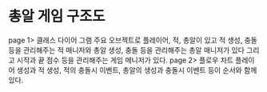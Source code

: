 # 총알 게임 구조도
page 1> 클래스 다이어 그램
주요 오브젝트로 플레이어, 적, 총알이 있고
적 생성, 충돌 등을 관리해주는 적 매니저와 총알 생성, 충돌 등을 관리해주는 총알 매니저가 있다
그리고 시작과 끝 점수 등을 관리해주는 게임 메니저가 있다.
page 2> 플로우 차트
플레이어 생성과 적 생성, 적의 충돌시 이벤트, 총알의 생성과 충돌시 이벤트 등이 순서와 함께 있다.
